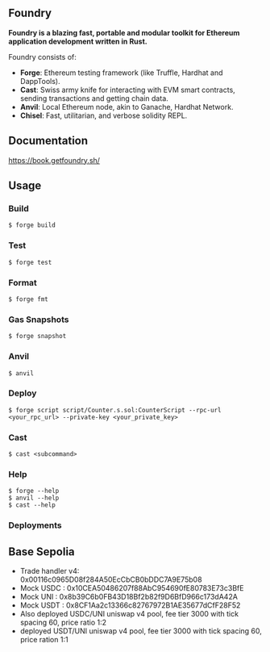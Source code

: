 ## Foundry

**Foundry is a blazing fast, portable and modular toolkit for Ethereum application development written in Rust.**

Foundry consists of:

- **Forge**: Ethereum testing framework (like Truffle, Hardhat and DappTools).
- **Cast**: Swiss army knife for interacting with EVM smart contracts, sending transactions and getting chain data.
- **Anvil**: Local Ethereum node, akin to Ganache, Hardhat Network.
- **Chisel**: Fast, utilitarian, and verbose solidity REPL.

## Documentation

https://book.getfoundry.sh/

## Usage

### Build

```shell
$ forge build
```

### Test

```shell
$ forge test
```

### Format

```shell
$ forge fmt
```

### Gas Snapshots

```shell
$ forge snapshot
```

### Anvil

```shell
$ anvil
```

### Deploy

```shell
$ forge script script/Counter.s.sol:CounterScript --rpc-url <your_rpc_url> --private-key <your_private_key>
```

### Cast

```shell
$ cast <subcommand>
```

### Help

```shell
$ forge --help
$ anvil --help
$ cast --help
```

### Deployments

## Base Sepolia

- Trade handler v4: 0x00116c0965D08f284A50EcCbCB0bDDC7A9E75b08
- Mock USDC : 0x10CEA50486207f88AbC954690fE80783E73c3BfE
- Mock UNI : 0x8b39C6b0FB43D18Bf2b82f9D6BfD966c173dA42A
- Mock USDT : 0x8CF1Aa2c13366c82767972B1AE35677dCfF28F52
- Also deployed USDC/UNI uniswap v4 pool, fee tier 3000 with tick spacing 60, price ratio 1:2
- deployed USDT/UNI uniswap v4 pool, fee tier 3000 with tick spacing 60, price ration 1:1
